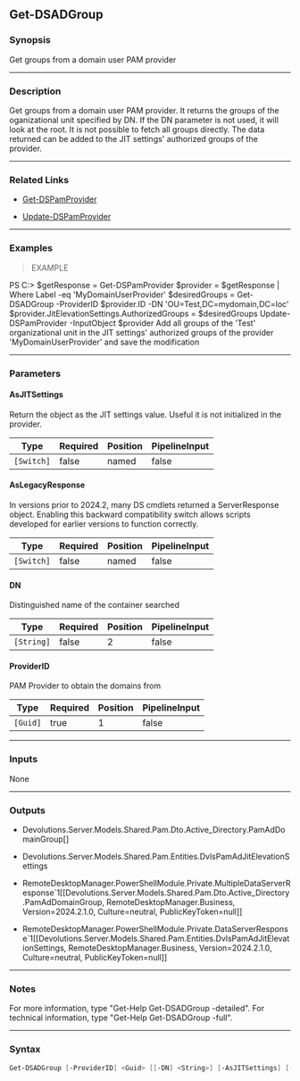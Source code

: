 Get-DSADGroup
-------------

### Synopsis
Get groups from a domain user PAM provider

---

### Description

Get groups from a domain user PAM provider.
It returns the groups of the oganizational unit specified by DN. If the DN parameter is not used, it will look at the root. It is not possible to fetch all groups directly. The data returned can be added to the JIT settings' authorized groups of the provider.

---

### Related Links
* [Get-DSPamProvider](Get-DSPamProvider)

* [Update-DSPamProvider](Update-DSPamProvider)

---

### Examples
> EXAMPLE

PS C:\> $getResponse = Get-DSPamProvider
        $provider = $getResponse | Where Label -eq 'MyDomainUserProvider'
        $desiredGroups = Get-DSADGroup -ProviderID $provider.ID -DN 'OU=Test,DC=mydomain,DC=loc'
        $provider.JitElevationSettings.AuthorizedGroups = $desiredGroups
        Update-DSPamProvider -InputObject $provider
Add all groups of the 'Test' organizational unit in the JIT settings' authorized groups of the provider 'MyDomainUserProvider' and save the modification

---

### Parameters
#### **AsJITSettings**
Return the object as the JIT settings value. Useful it is not initialized in the provider.

|Type      |Required|Position|PipelineInput|
|----------|--------|--------|-------------|
|`[Switch]`|false   |named   |false        |

#### **AsLegacyResponse**
In versions prior to 2024.2, many DS cmdlets returned a ServerResponse object. Enabling this backward compatibility switch allows scripts developed for earlier versions to function correctly.

|Type      |Required|Position|PipelineInput|
|----------|--------|--------|-------------|
|`[Switch]`|false   |named   |false        |

#### **DN**
Distinguished name of the container searched

|Type      |Required|Position|PipelineInput|
|----------|--------|--------|-------------|
|`[String]`|false   |2       |false        |

#### **ProviderID**
PAM Provider to obtain the domains from

|Type    |Required|Position|PipelineInput|
|--------|--------|--------|-------------|
|`[Guid]`|true    |1       |false        |

---

### Inputs
None

---

### Outputs
* Devolutions.Server.Models.Shared.Pam.Dto.Active_Directory.PamAdDomainGroup[]

* Devolutions.Server.Models.Shared.Pam.Entities.DvlsPamAdJitElevationSettings

* RemoteDesktopManager.PowerShellModule.Private.MultipleDataServerResponse`1[[Devolutions.Server.Models.Shared.Pam.Dto.Active_Directory.PamAdDomainGroup, RemoteDesktopManager.Business, Version=2024.2.1.0, Culture=neutral, PublicKeyToken=null]]

* RemoteDesktopManager.PowerShellModule.Private.DataServerResponse`1[[Devolutions.Server.Models.Shared.Pam.Entities.DvlsPamAdJitElevationSettings, RemoteDesktopManager.Business, Version=2024.2.1.0, Culture=neutral, PublicKeyToken=null]]

---

### Notes
For more information, type "Get-Help Get-DSADGroup -detailed". For technical information, type "Get-Help Get-DSADGroup -full".

---

### Syntax
```PowerShell
Get-DSADGroup [-ProviderID] <Guid> [[-DN] <String>] [-AsJITSettings] [-AsLegacyResponse] [<CommonParameters>]
```
